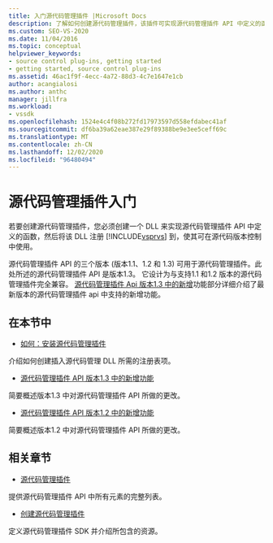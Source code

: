 ```yaml
---
title: 入门源代码管理插件 |Microsoft Docs
description: 了解如何创建源代码管理插件，该插件可实现源代码管理插件 API 中定义的函数，以便在源代码版本控制中使用。
ms.custom: SEO-VS-2020
ms.date: 11/04/2016
ms.topic: conceptual
helpviewer_keywords:
- source control plug-ins, getting started
- getting started, source control plug-ins
ms.assetid: 46ac1f9f-4ecc-4a72-88d3-4c7e1647e1cb
author: acangialosi
ms.author: anthc
manager: jillfra
ms.workload:
- vssdk
ms.openlocfilehash: 1524e4c4f08b272fd17973597d558efdabec41af
ms.sourcegitcommit: df6ba39a62eae387e29f89388be9e3ee5ceff69c
ms.translationtype: MT
ms.contentlocale: zh-CN
ms.lasthandoff: 12/02/2020
ms.locfileid: "96480494"
---
```

# <a name="get-started-with-source-control-plug-ins"></a>源代码管理插件入门
若要创建源代码管理插件，您必须创建一个 DLL 来实现源代码管理插件 API 中定义的函数，然后将该 DLL 注册 [!INCLUDE[vsprvs](../../code-quality/includes/vsprvs_md.md)] 到，使其可在源代码版本控制中使用。

 源代码管理插件 API 的三个版本 (版本1.1、1.2 和 1.3) 可用于源代码管理插件。此处所述的源代码管理插件 API 是版本1.3。 它设计为与支持1.1 和1.2 版本的源代码管理插件完全兼容。 [源代码管理插件 Api 版本1.3 中的新增](../../extensibility/internals/what-s-new-in-the-source-control-plug-in-api-version-1-3.md)功能部分详细介绍了最新版本的源代码管理插件 api 中支持的新增功能。

## <a name="in-this-section"></a>在本节中
- [如何：安装源代码管理插件](../../extensibility/internals/how-to-install-a-source-control-plug-in.md)

 介绍如何创建插入源代码管理 DLL 所需的注册表项。

- [源代码管理插件 API 版本1.3 中的新增功能](../../extensibility/internals/what-s-new-in-the-source-control-plug-in-api-version-1-3.md)

 简要概述版本1.3 中对源代码管理插件 API 所做的更改。

- [源代码管理插件 API 版本1.2 中的新增功能](../../extensibility/internals/what-s-new-in-the-source-control-plug-in-api-version-1-2.md)

 简要概述版本1.2 中对源代码管理插件 API 所做的更改。

## <a name="related-sections"></a>相关章节
- [源代码管理插件](../../extensibility/source-control-plug-ins.md)

 提供源代码管理插件 API 中所有元素的完整列表。

- [创建源代码管理插件](../../extensibility/internals/creating-a-source-control-plug-in.md)

 定义源代码管理插件 SDK 并介绍所包含的资源。
